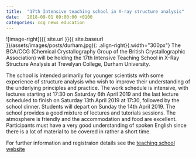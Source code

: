 ```yaml
---
title:  "17th Intensive teaching school in X-ray structure analysis"
date:   2018-09-01 09:00:00 +0100
categories: ccg news education
---
```


![image-right]({{ site.url }}{{ site.baseurl }}/assets/images/posts/durham.jpg){: .align-right}{:width="300px"}
The BCA/CCG (Chemical Crystallography Group of the British Crystallographic Association) will be holding the 17th 
Intensive Teaching School in X-Ray Structure Analysis at Trevelyan College, Durham University. 

The school is intended primarily for younger scientists with some experience of structure analysis who wish to 
improve their understanding of the underlying principles and practice. The work schedule is intensive, with lectures 
starting at 17:30 on Saturday 6th April 2019 and the last lecture scheduled to finish on Saturday 13th April 2019 at 
17:30, followed by the school dinner. Students will depart on Sunday the 14th April 2019. The school provides a good 
mixture of lectures and tutorials sessions. The atmosphere is friendly and the accommodation and food are excellent. 
Participants must have a very good understanding of spoken English since there is a lot of material to be covered in 
rather a short time.

For further information and registraion details see the [teaching school website](http://community.dur.ac.uk/durham.x-ray-school/)


